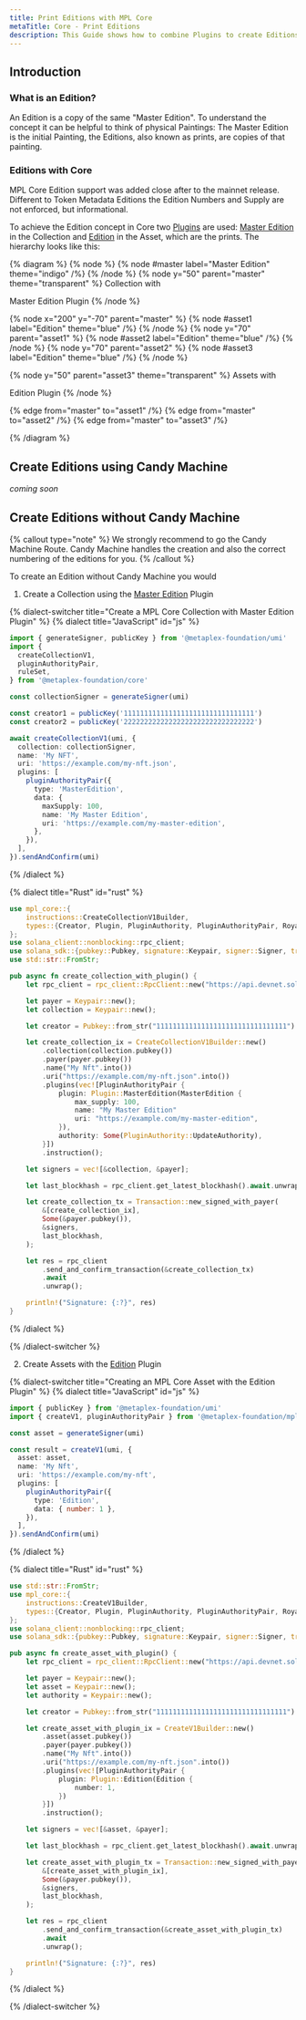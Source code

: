 ```yaml
---
title: Print Editions with MPL Core
metaTitle: Core - Print Editions
description: This Guide shows how to combine Plugins to create Editions using Core
---
```


## Introduction

### What is an Edition?

An Edition is a copy of the same "Master Edition". To understand the concept it can be helpful to think of physical Paintings: The Master Edition is the initial Painting, the Editions, also known as prints, are copies of that painting. 

### Editions with Core

MPL Core Edition support was added close after to the mainnet release. Different to Token Metadata Editions the Edition Numbers and Supply are not enforced, but informational.

To achieve the Edition concept in Core two [Plugins](/core/plugins) are used: [Master Edition](/core/plugins/master-edition) in the Collection and [Edition](/core/plugins/edition) in the Asset, which are the prints. The hierarchy looks like this:

{% diagram %}
{% node %}
{% node #master label="Master Edition" theme="indigo" /%}
{% /node %}
{% node y="50" parent="master" theme="transparent" %}
Collection with 

Master Edition Plugin
{% /node %}

{% node x="200" y="-70" parent="master" %}
{% node #asset1 label="Edition" theme="blue" /%}
{% /node %}
{% node y="70" parent="asset1" %}
{% node #asset2 label="Edition" theme="blue" /%}
{% /node %}
{% node y="70" parent="asset2" %}
{% node #asset3 label="Edition" theme="blue" /%}
{% /node %}

{% node y="50" parent="asset3" theme="transparent" %}
Assets with 

Edition Plugin
{% /node %}

{% edge from="master" to="asset1" /%}
{% edge from="master" to="asset2" /%}
{% edge from="master" to="asset3" /%}

{% /diagram %}

## Create Editions using Candy Machine

*coming soon*

## Create Editions without Candy Machine

{% callout type="note" %}
We strongly recommend to go the Candy Machine Route. Candy Machine handles the creation and also the correct numbering of the editions for you.
{% /callout %}

To create an Edition without Candy Machine you would

1. Create a Collection using the [Master Edition](/core/plugins/master-edition) Plugin

{% dialect-switcher title="Create a MPL Core Collection with Master Edition Plugin" %}
{% dialect title="JavaScript" id="js" %}

```ts
import { generateSigner, publicKey } from '@metaplex-foundation/umi'
import {
  createCollectionV1,
  pluginAuthorityPair,
  ruleSet,
} from '@metaplex-foundation/core'

const collectionSigner = generateSigner(umi)

const creator1 = publicKey('11111111111111111111111111111111')
const creator2 = publicKey('22222222222222222222222222222222')

await createCollectionV1(umi, {
  collection: collectionSigner,
  name: 'My NFT',
  uri: 'https://example.com/my-nft.json',
  plugins: [
    pluginAuthorityPair({
      type: 'MasterEdition',
      data: {
        maxSupply: 100,
        name: 'My Master Edition',
        uri: 'https://example.com/my-master-edition',
      },
    }),
  ],
}).sendAndConfirm(umi)
```

{% /dialect %}

{% dialect title="Rust" id="rust" %}

```rust
use mpl_core::{
    instructions::CreateCollectionV1Builder,
    types::{Creator, Plugin, PluginAuthority, PluginAuthorityPair, Royalties, RuleSet},
};
use solana_client::nonblocking::rpc_client;
use solana_sdk::{pubkey::Pubkey, signature::Keypair, signer::Signer, transaction::Transaction};
use std::str::FromStr;

pub async fn create_collection_with_plugin() {
    let rpc_client = rpc_client::RpcClient::new("https://api.devnet.solana.com".to_string());

    let payer = Keypair::new();
    let collection = Keypair::new();

    let creator = Pubkey::from_str("11111111111111111111111111111111").unwrap();

    let create_collection_ix = CreateCollectionV1Builder::new()
        .collection(collection.pubkey())
        .payer(payer.pubkey())
        .name("My Nft".into())
        .uri("https://example.com/my-nft.json".into())
        .plugins(vec![PluginAuthorityPair {
            plugin: Plugin::MasterEdition(MasterEdition {
                max_supply: 100,
                name: "My Master Edition"
                uri: "https://example.com/my-master-edition",
            }),
            authority: Some(PluginAuthority::UpdateAuthority),
        }])
        .instruction();

    let signers = vec![&collection, &payer];

    let last_blockhash = rpc_client.get_latest_blockhash().await.unwrap();

    let create_collection_tx = Transaction::new_signed_with_payer(
        &[create_collection_ix],
        Some(&payer.pubkey()),
        &signers,
        last_blockhash,
    );

    let res = rpc_client
        .send_and_confirm_transaction(&create_collection_tx)
        .await
        .unwrap();

    println!("Signature: {:?}", res)
}
```

{% /dialect %}

{% /dialect-switcher %}

2. Create Assets with the [Edition](/core/plugins/edition) Plugin

{% dialect-switcher title="Creating an MPL Core Asset with the Edition Plugin" %}
{% dialect title="JavaScript" id="js" %}

```ts
import { publicKey } from '@metaplex-foundation/umi'
import { createV1, pluginAuthorityPair } from '@metaplex-foundation/mpl-core'

const asset = generateSigner(umi)

const result = createV1(umi, {
  asset: asset,
  name: 'My Nft',
  uri: 'https://example.com/my-nft',
  plugins: [
    pluginAuthorityPair({
      type: 'Edition',
      data: { number: 1 },
    }),
  ],
}).sendAndConfirm(umi)
```

{% /dialect %}

{% dialect title="Rust" id="rust" %}

```rust
use std::str::FromStr;
use mpl_core::{
    instructions::CreateV1Builder,
    types::{Creator, Plugin, PluginAuthority, PluginAuthorityPair, Royalties, RuleSet},
};
use solana_client::nonblocking::rpc_client;
use solana_sdk::{pubkey::Pubkey, signature::Keypair, signer::Signer, transaction::Transaction};

pub async fn create_asset_with_plugin() {
    let rpc_client = rpc_client::RpcClient::new("https://api.devnet.solana.com".to_string());

    let payer = Keypair::new();
    let asset = Keypair::new();
    let authority = Keypair::new();

    let creator = Pubkey::from_str("11111111111111111111111111111111").unwrap();

    let create_asset_with_plugin_ix = CreateV1Builder::new()
        .asset(asset.pubkey())
        .payer(payer.pubkey())
        .name("My Nft".into())
        .uri("https://example.com/my-nft.json".into())
        .plugins(vec![PluginAuthorityPair {
            plugin: Plugin::Edition(Edition {
                number: 1,
            })
        }])
        .instruction();

    let signers = vec![&asset, &payer];

    let last_blockhash = rpc_client.get_latest_blockhash().await.unwrap();

    let create_asset_with_plugin_tx = Transaction::new_signed_with_payer(
        &[create_asset_with_plugin_ix],
        Some(&payer.pubkey()),
        &signers,
        last_blockhash,
    );

    let res = rpc_client
        .send_and_confirm_transaction(&create_asset_with_plugin_tx)
        .await
        .unwrap();

    println!("Signature: {:?}", res)
}

```

{% /dialect %}

{% /dialect-switcher %}
